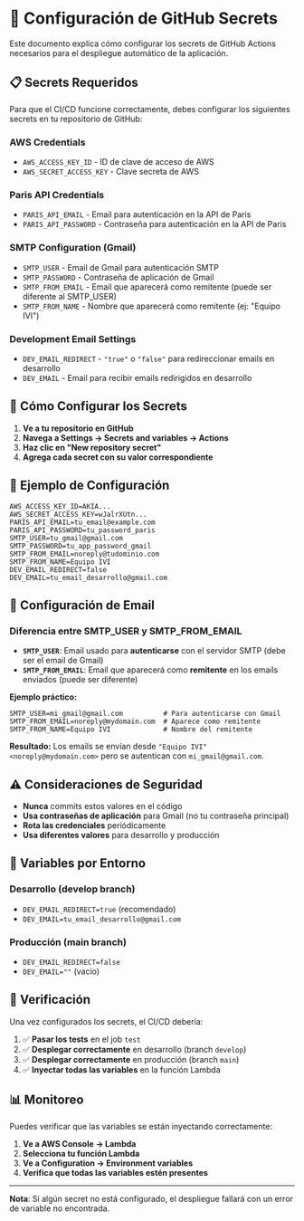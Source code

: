 # 🔐 Configuración de GitHub Secrets

Este documento explica cómo configurar los secrets de GitHub Actions necesarios para el despliegue automático de la aplicación.

## 📋 **Secrets Requeridos**

Para que el CI/CD funcione correctamente, debes configurar los siguientes secrets en tu repositorio de GitHub:

### **AWS Credentials**
- `AWS_ACCESS_KEY_ID` - ID de clave de acceso de AWS
- `AWS_SECRET_ACCESS_KEY` - Clave secreta de AWS

### **Paris API Credentials**
- `PARIS_API_EMAIL` - Email para autenticación en la API de Paris
- `PARIS_API_PASSWORD` - Contraseña para autenticación en la API de Paris

### **SMTP Configuration (Gmail)**
- `SMTP_USER` - Email de Gmail para autenticación SMTP
- `SMTP_PASSWORD` - Contraseña de aplicación de Gmail
- `SMTP_FROM_EMAIL` - Email que aparecerá como remitente (puede ser diferente al SMTP_USER)
- `SMTP_FROM_NAME` - Nombre que aparecerá como remitente (ej: "Equipo IVI")

### **Development Email Settings**
- `DEV_EMAIL_REDIRECT` - `"true"` o `"false"` para redireccionar emails en desarrollo
- `DEV_EMAIL` - Email para recibir emails redirigidos en desarrollo

## 🚀 **Cómo Configurar los Secrets**

1. **Ve a tu repositorio en GitHub**
2. **Navega a Settings → Secrets and variables → Actions**
3. **Haz clic en "New repository secret"**
4. **Agrega cada secret con su valor correspondiente**

## 📝 **Ejemplo de Configuración**

```
AWS_ACCESS_KEY_ID=AKIA...
AWS_SECRET_ACCESS_KEY=wJalrXUtn...
PARIS_API_EMAIL=tu_email@example.com
PARIS_API_PASSWORD=tu_password_paris
SMTP_USER=tu_gmail@gmail.com
SMTP_PASSWORD=tu_app_password_gmail
SMTP_FROM_EMAIL=noreply@tudominio.com
SMTP_FROM_NAME=Equipo IVI
DEV_EMAIL_REDIRECT=false
DEV_EMAIL=tu_email_desarrollo@gmail.com
```

## 📧 **Configuración de Email**

### **Diferencia entre SMTP_USER y SMTP_FROM_EMAIL**

- **`SMTP_USER`**: Email usado para **autenticarse** con el servidor SMTP (debe ser el email de Gmail)
- **`SMTP_FROM_EMAIL`**: Email que aparecerá como **remitente** en los emails enviados (puede ser diferente)

**Ejemplo práctico:**
```
SMTP_USER=mi_gmail@gmail.com          # Para autenticarse con Gmail
SMTP_FROM_EMAIL=noreply@mydomain.com  # Aparece como remitente
SMTP_FROM_NAME=Equipo IVI             # Nombre del remitente
```

**Resultado:** Los emails se envían desde `"Equipo IVI" <noreply@mydomain.com>` pero se autentican con `mi_gmail@gmail.com`.

## ⚠️ **Consideraciones de Seguridad**

- **Nunca** commits estos valores en el código
- **Usa contraseñas de aplicación** para Gmail (no tu contraseña principal)
- **Rota las credenciales** periódicamente
- **Usa diferentes valores** para desarrollo y producción

## 🔄 **Variables por Entorno**

### **Desarrollo (develop branch)**
- `DEV_EMAIL_REDIRECT=true` (recomendado)
- `DEV_EMAIL=tu_email_desarrollo@gmail.com`

### **Producción (main branch)**
- `DEV_EMAIL_REDIRECT=false`
- `DEV_EMAIL=""` (vacío)

## 🧪 **Verificación**

Una vez configurados los secrets, el CI/CD debería:

1. ✅ **Pasar los tests** en el job `test`
2. ✅ **Desplegar correctamente** en desarrollo (branch `develop`)
3. ✅ **Desplegar correctamente** en producción (branch `main`)
4. ✅ **Inyectar todas las variables** en la función Lambda

## 📊 **Monitoreo**

Puedes verificar que las variables se están inyectando correctamente:

1. **Ve a AWS Console → Lambda**
2. **Selecciona tu función Lambda**
3. **Ve a Configuration → Environment variables**
4. **Verifica que todas las variables estén presentes**

---

**Nota**: Si algún secret no está configurado, el despliegue fallará con un error de variable no encontrada.
